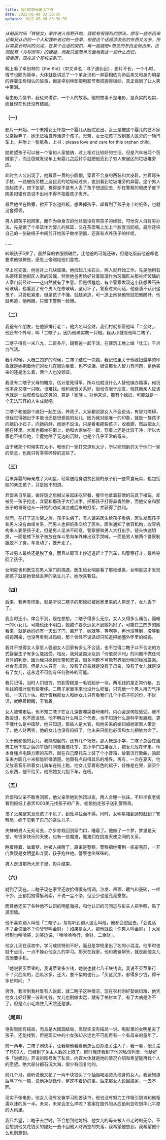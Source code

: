 ```yaml
---
title: 我们的目标是活下去
date: 2022-05-08 03:30:35
updated: 2022-05-08 03:30:35
---
```


*从前段时间「铁链女」事件进入视野开始，我就有很强烈的想法，想写一些东西来记载我认识的一个人和我听说过的一些事，但是这个话题涉及到的东西又太多，所以需要长时间的沉淀，在某个合适的契机，再一股脑把>想说的东西全倒出来，否则就有「为写而写」的嫌疑，而我只是想单方面地表达一些什么而已。  
很幸运，现在这个契机来到了。*

晚上看了卓别林的《the Kid》（中文译名：寻子遇仙记），影片不长，一个小时，情节也颇为简单，大体就是讲述了一个单身汉和一弃婴相依为命后来又和身为明星的弃婴生母相认的故事，但是卓别林却把电影节奏把握得极妙，真正做到了让人笑中带泪。

藉由影片情节，我也来讲讲，一个人的故事。他的故事不是电影，是真实的现实，而且现在也还没有结局。

### （一）

影片一开始，一个未婚女士怀抱一个婴儿从医院走出，女士是被这个婴儿的艺术家父亲抛弃了，她无法独自养活这个孩子。无奈，女士把孩子放到富人区旁的一辆汽车上，并附上一张纸条，上书：please love and care for this orphan child。

她希望孩子可以被一个富裕人家接纳，过上相对比较好的生活。但是汽车被两个窃贼偷了，而且窃贼发现车上有婴儿之后转手就把他丢到了穷人聚居区的垃圾堆旁边。

此时主人公出现了，他戴着一贯的小圆帽，穿着不合身的西装和大皮鞋，拄着弯头手杖，一路被街旁楼上居民丢的垃圾砸过来，直到看到垃圾堆旁的弃婴。这个男人抱起孩子，四下张望，觉得是不是有人丢了孩子想送回去，却在警察的眼皮子底下阴差阳错有苦说不出地不得不抱着孩子离开。

最后他坐在路旁，掀开下水道挡板，想丢掉孩子，却看到了孩子身上的纸条，也就没舍得丢。

男人把孩子抱回家，而作为单身汉的他丝毫没有带孩子的经验，可他穷人自有穷办法，先是做了个吊篮作为婴儿的摇篮，又在茶壶嘴上加上个胶套当奶瓶，最后还把自己的一张破椅子中间剪开给孩子做坐便器，还真有点养孩子的样呢。

……

转眼孩子5岁了，虽然穿的衣服很破烂，比他爸的可能还破，但是吃饭前他爸却也要求他做祷告，感恩上帝赐给他们食物。

早上吃完饭，他爸背上几块玻璃，他捡起几块石头，两人就开始工作。先是他用石头砸坏其他街区人家的玻璃，然后他爸再恰好背着玻璃作为玻璃匠从那些坏玻璃的人家门前经过——这自然就有了生意。但是很尴尬，有个警察发现这小孩想丢石头砸玻璃，也看到了有个男人在修玻璃，这可坏了。警察过来问话，他爸装不认识这孩子，只管赶紧走，但是孩子不懂，就赶紧追，可一追上他爸他爸就把他踢开，他就再追，他再踢，只留下警察一脸懵。

### （二）

我爸有个朋友，在他家排行老二，他大名叫金财，我们村就都管他叫「二金财」，他还有个外号，叫「二瞎子」，因为他确实瞎一只眼。我从小就管他叫二瞎子。

二瞎子得有一米八九，二百多斤，跟我爸一起干活，在建筑工地上做「壮工」干点力气活。

我小时候，大概三四岁的时候，二瞎子结过一次婚，我记忆里关于他媳妇最早的印象就是她抱着他们的女儿在街边坐着，也不说话。据说那女人智力有问题，是他买来的还是怎么着，两个人也没领证。

我没有二瞎子父母的概念，估计是死得早，所以也就没什么人替他操办婚事，何况他本身又瞎一只眼，也难找。他和我爸关系好，但也仅限于朋友，他其他亲人应该也就是一些叔叔伯伯这类的，算是「家族」。对他来说，能有个媳妇，可能就是一个无法形容的人生成就吧。

二瞎子和他那个媳妇一起生活，养孩子。大家都说那女人不会说话，有智力障碍，但我觉得她出于本能也还是很爱她的女儿，因为我对她唯一的印象，就是一群孩子向她扔小石子，向她挑衅，而她不说话，只是看看那些孩子，收收脚，然后把女儿圈在怀里。大家也都坐在街上，她和大家坐在一起，穿着上还是比较干净，所以大家也不排斥她，毕竟她除了无边的沉默，也是个几乎正常的母亲。

由于我那个时候实在太小，和他们一家打交道也太少，所以能想到的关于他们一家的信息，也就只有零零碎碎的这些了。

### （三）

后来弃婴的母亲成了大明星，经常送给身边贫民窟的孩子们一些零食玩具，也包括她的亲生孩子，只是她不知道。

弃婴某日早晨，做好饭之后喊父亲起床吃早餐，餐毕他拿着获赠的玩具下楼玩，却被另一孩子抢走，弃婴和那孩子大打出手，把那孩子打得鼻青脸肿，而他父亲和那孩子的哥哥也从一开始的劝架演变成后来的打架，并获得了胜利。

然而，在打了这次架之后，孩子生病了，有人请来医生给孩子看病，医生发现孩子和男人没有血缘关系，而男人也把纸条交给了医生。医生通知了收容机构，收容机构来人要带孩子走，但是男人坚决不同意，警察便和男人大打出手。镜头快速切换，一面是楼下孩子被放在车斗里向车外伸出双手哭喊，一面是男人被两个警察制服脱不了身。车发动了，要开走了。

不过男人最终还是脱了身，而且从房顶上抄近道赶上了汽车，和警察打斗，最终夺回了孩子。

女明星也和医生在男人家门前偶遇，医生给女明星看了那张纸条，女明星这才发现那孩子就是她曾经丢弃的亲生儿子。她欣喜若狂。

### （四）

后来，我再有印象，就是听说二瞎子的那媳妇被她家里来的人带走了，女儿丢下了。

我当时还小，体会不到，现在想想，二瞎子得多么无奈，女人又得多么痛苦，而唯一的小女儿，可能也还不明白，她或许要永远见不到她妈妈了。可能在三四岁的她看来，就是她妈妈有一天出了门，离开了，她就等，等啊等，再也没等到，没等到妈妈回来，也没再看到过妈妈，那个曾经不说话却只知道把她圈外怀里的妈妈。

我并不觉得女人家里人强迫女人回家有多么不合适，也不觉得二瞎子以不合法的方式娶妻生子有多么能接受。相反，我对这类涉及到「价值观评判」的问题不做任何具体的判断，因为我只感到无奈和悲哀，很多问题不可能有界限分明的标准答案。社会有规则，但是人生只有一次，没有了母亲就是没有了母亲，没有了女儿就是没有了女儿，这永远不可能有任何弥补的可能。

我只记得，当时人们极穷，穷到雪糕是一毛钱起步一块，两毛钱的是正常价格，五毛钱的橙汁就有些奢侈。二瞎子家里本来也没什么积蓄，只凭他一个男人用力气挣钱，一天几十块。橙汁雪糕那女人和她女儿只有看我们几个小孩子吃的份，不说话，就睁着眼睛，干看着。

女人被带走后，也不知二瞎子在女儿深夜啼哭要母亲时，内心会是何般感受。我不敢设想，也不愿设想。他不明白什么叫三个代表，也不知道什么是科学发展观，更不懂什么是中国梦，他只知道，那些人是大官，和他买来的媳妇被她家里人带走了，他人财两空，他的女儿也没有妈妈了，他未来只能也必须和女儿相依为命了。

关于他和他的女儿，我能想起的，还有几个场景。那大概是小学，二瞎子总会在建筑工地下班之后的午饭时间骑着摩托车，去小学门口接女儿，把女儿放在怀里。他本身懂点电路方面的东西，就在自己摩托车上装了个小音箱，放着流行歌曲，骑起车来方圆几十米都能听得清楚。他颇有点自得其乐的境界。再有，一次在夏天，他又放着音乐带着女儿骑车在街上跑，他女儿穿着彩色的裙子，好像是在哭，要买什么东西，他不给买，他把她女儿抱下车，在吼。

### （五）

弃婴和父亲不敢再回家，他父亲带他到旅馆过夜，两人合睡一张床。不料半夜老板看到报纸上悬赏1000美元找孩子的广告，偷偷抱走孩子送到警察局。

孩子父亲醒来发现孩子不见了，到处寻找而不得。同时，女明星接到通知赶到了警察局，终于见到了自己的亲生儿子。

失神的男人无处可去，亦步亦趋回到家门口，睡着了。他做了一个梦，梦里是天堂，有很多快乐的天使，也有一些魔鬼，魔鬼们在挑拨天使之间的关系。

睡着睡着，做着梦，他被人摇醒了，原来是警察。警察把他带到一栋豪宅前，一开门发现是女明星和弃婴，孩子抱住他。警察也笑咪咪的。

男人走进那所大房子里，影片结束。

### （六）

就到了现在。二瞎子现在家里还收拾得很有情调。沙发、吊顶、暖气和瓷砖，一样不少，还都拾掇得挺利索，不说一尘不染，但至少也是亮亮堂堂。

而且他还买了各种他不认识的明星海报，和他认识的习同志与彭夫人招手照，贴了满面墙。

他不喜欢别人叫他「二瞎子」，每每听到别人这么叫他，他都会怼回去，「会说话不？会说话不？你爷爷叫金财」！如果是女人，那他就说「你男人叫金财」！大家听到也哈哈笑，边笑边说，「哈哈哈哈行，金财，二金财」。

他女儿现在读初中，学习成绩特别不好，而且是学校里出了名的小混混。他平时也就干点活，一点不操心他女儿的学习。那天在我家，他和我爸聊天，就说起他女儿找他要手机。

「她说要买苹果的，我说苹果多少钱，她说也就七八千块钱诶，我说不买苹果行不？买西瓜的，西瓜水多，还大，要不梨的也行」，「买这买那，都得多少钱，得干多长时间」？

另外，我听到我村里有人说起，就二瞎子这种情况，现在农村刚好娶媳妇难，他凭他女儿好好要一波彩礼钱，女儿也别嫁太远，就有了棺材本了。有了大病是治不了，但是点小毛病住几天院还是够。

### （尾声）

电影里能有结局，而且是大团圆结局，但现实没有结局一说。电影里的女明星丢了孩子，还能找到，但是现实中的小女孩却永远也不可能再有一个有母亲的童年了。

前一两年，二瞎子刷快手，让我帮他看看他怎么没办法关注人了，我一看，他关注了1500人，已经到了关主人数的上限了。同时我还看到了他的私信列表，他给好多「说媒的」开设的账号发了私信，内容大体就是他的情况介绍和希望能再找个人的愿望。绝大部分都石沉大海，很少有回复他的。

前几个月，我听说他又花了一两千块钱买了个抽烟喝酒烫头纹身的女人，我爸知道后骂了他一顿，说他净胡做作，整这不着边的事。后来那女人说回娘家，一去不回。

现实不像电影，他女儿没有发奋学习刻苦读书，他也没有努力工作吸引到肯和他相濡以沫的另一半。未来，未来会怎么样呢？答案在窗外的从西伯利亚吹到华北平原的大风里。

我只希望，二瞎子去世时，不会想到他媳妇、他女儿的母亲被人带走时的无奈，不会想到他又花钱买的媳妇一去不回他人财两空的失落，我希望他想到，我希望他什么也别想到。